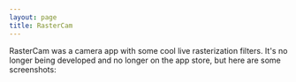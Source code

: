 ```yaml
---
layout: page
title: RasterCam
---
```


RasterCam was a camera app with some cool live rasterization filters. It's no longer being developed and no longer on the app store, but here are some screenshots:





